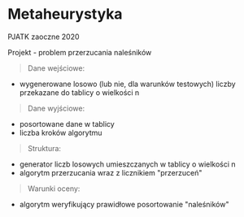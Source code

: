 # Metaheurystyka
PJATK zaoczne 2020

Projekt - problem przerzucania naleśników 

> Dane wejściowe:
- wygenerowane losowo (lub nie, dla warunków testowych) liczby przekazane do tablicy o wielkości n

> Dane wyjściowe:
- posortowane dane w tablicy
- liczba kroków algorytmu

> Struktura:
- generator liczb losowych umieszczanych w tablicy o wielkości n
- algorytm przerzucania wraz z licznikiem "przerzuceń"

> Warunki oceny:
- algorytm weryfikujący prawidłowe posortowanie "naleśników"

